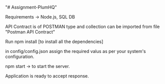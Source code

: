 "# Assignment-PlumHQ" 

Requirements -> Node.js, SQL DB

API Contract is of POSTMAN type and collection can be imported from file "Postman API Contract"

Run npm install [to install all the dependencies]

in config/config.json assign the required valus as per your system's configuration.

npm start -> to start the server.


Application is ready to accept response.